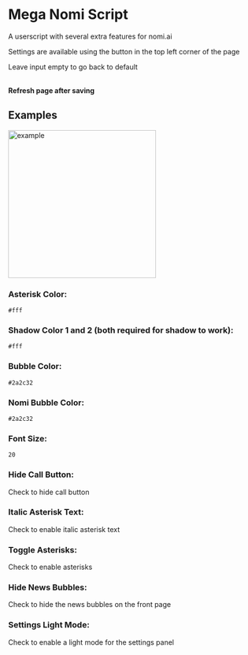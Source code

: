
# Mega Nomi Script

A userscript with several extra features for nomi.ai

Settings are available using the button in the top left corner of the page

Leave input empty to go back to default<br><br>

**Refresh page after saving**

## Examples

<img src="https://gzo.sh/img/mns.png" alt="example" width="300"/>

### Asterisk Color:

```
#fff
``` 

### Shadow Color 1 and 2 (both required for shadow to work):

```
#fff
``` 

### Bubble Color: 

```
#2a2c32
```

### Nomi Bubble Color: 

```
#2a2c32
```

### Font Size: 

```
20
```

### Hide Call Button: 


Check to hide call button


### Italic Asterisk Text: 


Check to enable italic asterisk text

### Toggle Asterisks: 


Check to enable asterisks

### Hide News Bubbles: 


Check to hide the news bubbles on the front page

### Settings Light Mode: 


Check to enable a light mode for the settings panel


